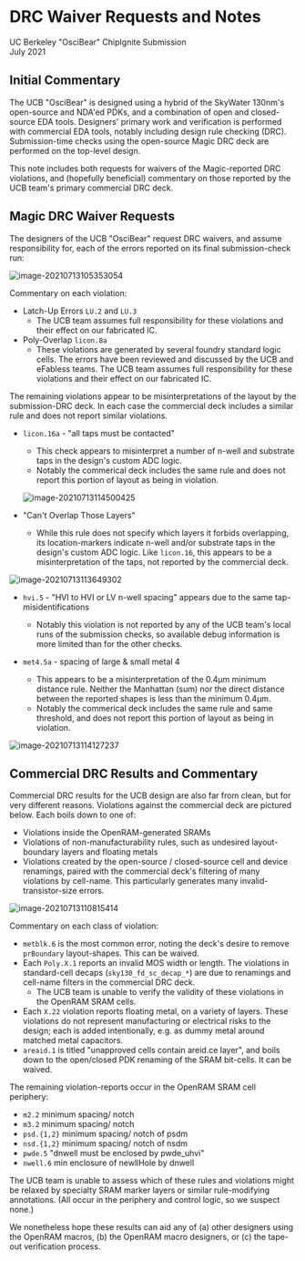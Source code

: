 # DRC Waiver Requests and Notes 

UC Berkeley "OsciBear" ChipIgnite Submission  
July 2021 



## Initial Commentary 

The UCB "OsciBear" is designed using a hybrid of the SkyWater 130nm's open-source and NDA'ed PDKs, and a combination of open and closed-source EDA tools. Designers' primary work and verification is performed with commercial EDA tools, notably including design rule checking (DRC). Submission-time checks using the open-source Magic DRC deck are performed on the top-level design. 

This note includes both requests for waivers of the Magic-reported DRC violations, and (hopefully beneficial) commentary on those reported by the UCB team's primary commercial DRC deck. 



## Magic DRC Waiver Requests

The designers of the UCB "OsciBear" request DRC waivers, and assume responsibility for, each of the errors reported on its final submission-check run: 

![image-20210713105353054](drc.md.png)



Commentary on each violation: 

* Latch-Up Errors `LU.2` and `LU.3`
  * The UCB team assumes full responsibility for these violations and their effect on our fabricated IC. 
* Poly-Overlap `licon.8a`
  * These violations are generated by several foundry standard logic cells. 
    The errors have been reviewed and discussed by the UCB and eFabless teams. 
    The UCB team assumes full responsibility for these violations and their effect on our fabricated IC. 

The remaining violations appear to be misinterpretations of the layout by the submission-DRC deck. 
In each case the commercial deck includes a similar rule and does not report similar violations. 



* `licon.16a` - "all taps must be contacted" 

  * This check appears to misinterpret a number of n-well and substrate taps in the design's custom ADC logic. 
  * Notably the commerical deck includes the same rule and does not report this portion of layout as being in violation.
    

  ![image-20210713114500425](licon16.png)

* "Can't Overlap Those Layers"
  * While this rule does not specify which layers it forbids overlapping, its location-markers indicate n-well and/or substrate taps in the design's custom ADC logic. Like `licon.16`, this appears to be a misinterpretation of the taps, not reported by the commercial deck. 
    

![image-20210713113649302](cant_overlap.png)



* `hvi.5` - "HVI to HVI or LV n-well spacing" appears due to the same tap-misidentifications
  * Notably this violation is not reported by any of the UCB team's local runs of the submission checks, so available debug information is more limited than for the other checks. 
    

* `met4.5a` - spacing of large & small metal 4 
  * This appears to be a misinterpretation of the 0.4µm minimum distance rule. Neither the Manhattan (sum) nor the direct distance between the reported shapes is less than the minimum 0.4µm. 
  * Notably the commerical deck includes the same rule and same threshold, and does not report this portion of layout as being in violation.
    
    

![image-20210713114127237](m4-spacing.png)





## Commercial DRC Results and Commentary 

Commercial DRC results for the UCB design are also far from clean, but for very different reasons. 
Violations against the commercial deck are pictured below. Each boils down to one of: 

* Violations inside the OpenRAM-generated SRAMs 
* Violations of non-manufacturability rules, such as undesired layout-boundary layers and floating metals 
* Violations created by the open-source / closed-source cell and device renamings, paired with the commercial deck's filtering of many violations by cell-name. This particularly generates many invalid-transistor-size errors. 



![image-20210713110815414](comm-deck.png)



Commentary on each class of violation: 

* `metblk.6` is the most common error, noting the deck's desire to remove `prBoundary` layout-shapes. This can be waived. 
* Each `Poly.X.1` reports an invalid MOS width or length. The violations in standard-cell decaps (`sky130_fd_sc_decap_*`) are due to renamings and cell-name filters in the commercial DRC deck. 
  * The UCB team is unable to verify the validity of these violations in the OpenRAM SRAM cells. 
* Each `X.22` violation reports floating metal, on a variety of layers. These violations do not represent manufacturing or electrical risks to the design; each is added intentionally, e.g. as dummy metal around matched metal capacitors. 
* `areaid.1` is titled "unapproved cells contain areid.ce layer", and boils down to the open/closed PDK renaming of the SRAM bit-cells. It can be waived. 



The remaining violation-reports occur in the OpenRAM SRAM cell periphery: 

* `m2.2` minimum spacing/ notch 
* `m3.2` minimum spacing/ notch 
* `psd.{1,2}` minimum spacing/ notch of psdm 
* `nsd.{1,2}` minimum spacing/ notch of nsdm 
* `pwde.5` "dnwell must be enclosed by pwde_uhvi"
* `nwell.6` min enclosure of newllHole by dnwell 

The UCB team is unable to assess which of these rules and violations might be relaxed by specialty SRAM marker layers or similar rule-modifying annotations. (All occur in the periphery and control logic, so we suspect none.) 

We nonetheless hope these results can aid any of (a) other designers using the OpenRAM macros, (b) the OpenRAM macro designers, or (c) the tape-out verification process. 







